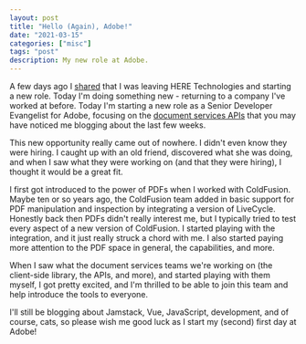 ```yaml
---
layout: post
title: "Hello (Again), Adobe!"
date: "2021-03-15"
categories: ["misc"]
tags: "post"
description: My new role at Adobe.
---
```


A few days ago I [shared](https://www.raymondcamden.com/2021/03/05/saying-goodbye-to-here) that I was leaving HERE Technologies and starting a new role. Today I'm doing something new - returning to a company I've worked at before. Today I'm starting a new role as a Senior Developer Evangelist for Adobe, focusing on the [document services APIs](https://www.adobe.io/apis/documentcloud/dcsdk/) that you may have noticed me blogging about the last few weeks.

This new opportunity really came out of nowhere. I didn't even know they were hiring. I caught up with an old friend, discovered what she was doing, and when I saw what they were working on (and that they were hiring), I thought it would be a great fit. 

I first got introduced to the power of PDFs when I worked with ColdFusion. Maybe ten or so years ago, the ColdFusion team added in basic support for PDF manipulation and inspection by integrating a version of LiveCycle. Honestly back then PDFs didn't really interest me, but I typically tried to test every aspect of a new version of ColdFusion. I started playing with the integration, and it just really struck a chord with me. I also started paying more attention to the PDF space in general, the capabilities, and more. 

When I saw what the document services teams we're working on (the client-side library, the APIs, and more), and started playing with them myself, I got pretty excited, and I'm thrilled to be able to join this team and help introduce the tools to everyone. 

I'll still be blogging about Jamstack, Vue, JavaScript, development, and of course, cats, so please wish me good luck as I start my (second) first day at Adobe!